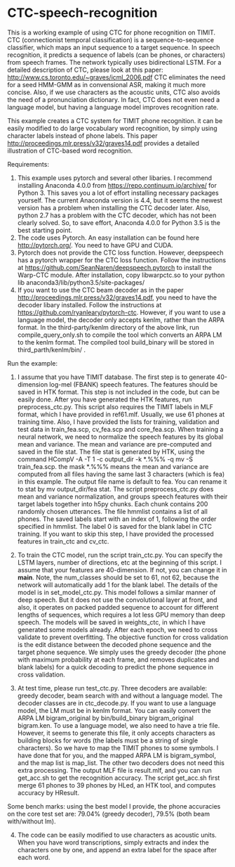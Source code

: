 # CTC-speech-recognition
This is a working example of using CTC for phone recognition on TIMIT.
CTC (connectionist temporal classification) is a sequence-to-sequence classifier, which maps an input sequence to a target sequence. In speech recognition, it predicts a sequence of labels (can be phones, or characters) from speech frames. The network typically uses bidirectional LSTM. For a detailed description of CTC, please look at this paper:
http://www.cs.toronto.edu/~graves/icml_2006.pdf
CTC eliminates the need for a seed HMM-GMM as in convensional ASR, making it much more concise. Also, if we use characters as the acoustic units, CTC also avoids the need of a pronunciation dictionary. In fact, CTC does not even need a language model, but having a language model improves recognition rate.

This example creates a CTC system for TIMIT phone recognition. it can be easily modified to do large vocabulary word recognition, by simply using character labels instead of phone labels. This paper http://proceedings.mlr.press/v32/graves14.pdf provides a detailed illustration of CTC-based word recognition.

Requirements:
1. This example uses pytorch and several other libaries. I recommend installing Anaconda 4.0.0 from https://repo.continuum.io/archive/ for Python 3. This saves you a lot of effort installing necessary packages yourself. The current Anaconda version is 4.4, but it seems the newest version has a problem when installing the CTC decoder later. Also, python 2.7 has a problem with the CTC decoder, which has not been clearly solved. So, to save effort, Anaconda 4.0.0 for Python 3.5 is the best starting point.
2. The code uses Pytorch. An easy installation can be found here http://pytorch.org/. You need to have GPU and CUDA.
3. Pytorch does not provide the CTC loss function. However, deepspeech has a pytorch wrapper for the CTC loss function. Follow the instructions at https://github.com/SeanNaren/deepspeech.pytorch to install the Warp-CTC module. After installation, copy libwarpctc.so to your python lib anaconda3/lib/python3.5/site-packages/
4. If you want to use the CTC beam decoder as in the paper http://proceedings.mlr.press/v32/graves14.pdf, you need to have the decoder libary installed. Follow the instructions at https://github.com/ryanleary/pytorch-ctc. However, if you want to use a language model, the decoder only accepts kenlm, rather than the ARPA format. In the third-party/kenlm directory of the above link, run compile_query_only.sh to compile the tool which converts an ARPA LM to the kenlm format. The compiled tool build_binary will be stored in third_parth/kenlm/bin/ .

Run the example:
1. I assume that you have TIMIT database. The first step is to generate 40-dimension log-mel (FBANK) speech features. The features should be saved in HTK format. This step is not included in the code, but can be easily done. After you have generated the HTK features, run preprocess_ctc.py. This script also requires the TIMIT labels in MLF format, which I have provided in ref61.mlf. Usually, we use 61 phones at training time. Also, I have provided the lists for training, validation and test data in train_fea.scp, cv_fea.scp and core_fea.scp. When training a neural network, we need to normalize the speech features by its global mean and variance. The mean and variance are pre-computed and saved in the file stat. The file stat is generated by HTK, using the command HCompV -A -T 1 -c output_dir -k *.%%% -q mv -S train_fea.scp. the mask *.%%% means the mean and variance are computed from all files having the same last 3 characters (which is fea) in this example. The output file name is default to fea. You can rename it to stat by mv output_dir/fea stat. The script preprocess_ctc.py does mean and variance normalization, and groups speech features with their target labels together into h5py chunks. Each chunk contains 200 randomly chosen utterances. The file hmmlist contains a list of all phones. The saved labels start with an index of 1, following the order specified in hmmlist. The label 0 is saved for the blank label in CTC training. If you want to skip this step, I have provided the processed features in train_ctc and cv_ctc.

2. To train the CTC model, run the script train_ctc.py. You can specify the LSTM layers, number of directions, etc at the beginning of this script. I assume that your features are 40-dimension. If not, you can change it in __main__. Note, the num_classes should be set to 61, not 62, because the network will automatically add 1 for the blank label. The details of the model is in set_model_ctc.py. This model follows a similar manner of deep speech. But it does not use the convolutional layer at front, and also, it operates on packed padded sequence to account for different lengths of sequences, which requires a lot less GPU memory than deep speech. The models will be saved in weights_ctc, in which I have generated some models already. After each epoch, we need to cross validate to prevent overfitting. The objective function for cross validation is the edit distance between the decoded phone sequence and the target phone sequence. We simply uses the greedy decoder (the phone with maximum probability at each frame, and removes duplicates and blank labels) for a quick decoding to predict the phone sequence in cross validation.


3. At test time, please run test_ctc.py. Three decoders are available: greedy decoder, beam search with and without a language model. The decoder classes are in ctc_decode.py. If you want to use a language model, the LM must be in kenlm format. You can easily convert the ARPA LM bigram_original by bin/build_binary bigram_original bigram.ken. To use a language model, we also need to have a trie file. However, it seems to generate this file, it only accepts characters as building blocks for words (the labels must be a string of single characters). So we have to map the TIMIT phones to some symbols. I have done that for you, and the mapped ARPA LM is bigram_symbol, and the map list is map_list. The other two decoders does not need this extra processing. The output MLF file is result.mlf, and you can run get_acc.sh to get the recognition accuracy. The script get_acc.sh first merge 61 phones to 39 phones by HLed, an HTK tool, and computes accuracy by HResult.


Some bench marks:
using the best model I provide, the phone accuracies on the core test set are: 79.04% (greedy decoder), 79.5% (both beam with/without lm).


4. The code can be easily modified to use characters as acoustic units. When you have word transcriptions, simply extracts and index the characters one by one, and append an extra label for the space after each word. 
